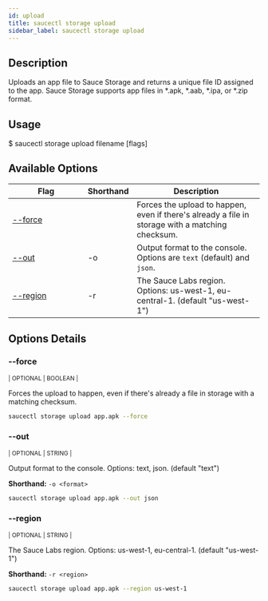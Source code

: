 ```yaml
---
id: upload
title: saucectl storage upload
sidebar_label: saucectl storage upload
---
```


## Description

Uploads an app file to Sauce Storage and returns a unique file ID assigned to the app. Sauce Storage supports app files in *.apk, *.aab, *.ipa, or *.zip format.

## Usage

<span className="cli">$ saucectl storage upload filename [flags]</span>

## Available Options

<table id="table-cli">
  <thead>
    <tr>
      <th width="30%">Flag</th>
      <th width="10%">Shorthand</th>
      <th>Description</th>
    </tr>
  </thead>
  <tbody>
    <tr>
      <td><span className="t-cli"><a href="#--force">--force</a></span></td>
      <td><span className="t-cli"></span></td>
      <td>Forces the upload to happen, even if there's already a file in storage with a matching checksum.</td>
    </tr>
    <tr>
      <td><span className="t-cli"><a href="#--out">--out</a></span></td>
      <td><span className="t-cli">-o</span></td>
      <td>Output format to the console. Options are <code>text</code> (default) and <code>json</code>.</td>
    </tr>
    <tr>
      <td><span className="t-cli"><a href="#--region">--region</a></span></td>
      <td><span className="t-cli">-r</span></td>
      <td>The Sauce Labs region. Options: us-west-1, eu-central-1. (default "us-west-1")</td>
    </tr>
  </tbody>
</table>

## Options Details

### <span className="cli">--force</span>
<div className="cli-desc">
<p><small>| OPTIONAL | BOOLEAN |</small></p>

Forces the upload to happen, even if there's already a file in storage with a matching checksum.

```bash
saucectl storage upload app.apk --force
```
</div>

### <span className="cli">--out</span>
<div className="cli-desc">
<p><small>| OPTIONAL | STRING |</small></p>

Output format to the console. Options: text, json. (default "text")

**Shorthand:** `-o <format>`

```bash
saucectl storage upload app.apk --out json
```
</div>

### <span className="cli">--region</span>
<div className="cli-desc">
<p><small>| OPTIONAL | STRING |</small></p>

The Sauce Labs region. Options: us-west-1, eu-central-1. (default "us-west-1")

**Shorthand:** `-r <region>`

```bash
saucectl storage upload app.apk --region us-west-1
```
</div>
